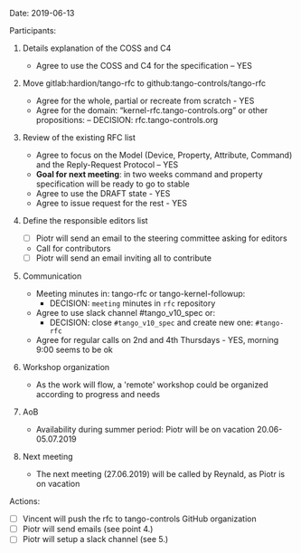 Date: 2019-06-13

Participants: 

1) Details explanation of the COSS and C4 
    - Agree to use the COSS and C4 for the specification – YES

2) Move gitlab:hardion/tango-rfc to github:tango-controls/tango-rfc 
    - Agree for the whole, partial or recreate from scratch - YES 
    - Agree for the domain: “kernel-rfc.tango-controls.org” or other propositions:
        – DECISION: rfc.tango-controls.org 

3) Review of the existing RFC list 
    - Agree to focus on the Model (Device, Property, Attribute, Command) and the Reply-Request Protocol – YES 
    - **Goal for next meeting**: in two weeks command and property specification will be ready to go to stable 
    - Agree to use the DRAFT state - YES 
    - Agree to issue request for the rest -  YES 

4) Define the responsible editors list 
    - [ ] Piotr will send an email to  the steering committee asking for editors 
    - Call for contributors  
    - [ ] Piotr will send an email inviting all to contribute 

5) Communication 
    - Meeting minutes in: tango-rfc or tango-kernel-followup:
        - DECISION: `meeting` minutes in `rfc` repository  
    - Agree to use slack channel #tango_v10_spec or:
        - DECISION: close `#tango_v10_spec` and create new one: `#tango-rfc` 
    - Agree for regular calls on 2nd and 4th Thursdays - YES, morning 9:00 seems to be ok 

6) Workshop organization 
    - As the work will flow, a 'remote' workshop could be organized according to progress and needs  

7) AoB 
    - Availability during summer period: Piotr will be on vacation 20.06-05.07.2019 

8) Next meeting 
    - The next meeting (27.06.2019) will be called by Reynald, as Piotr is on vacation 

Actions:
- [ ] Vincent will push the rfc to tango-controls GitHub organization
- [ ] Piotr will send emails (see point 4.)
- [ ] Piotr will setup a slack channel (see 5.)